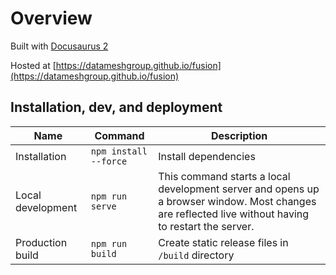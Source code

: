 
# Overview

Built with [Docusaurus 2](https://docusaurus.io/)

Hosted at [https://datameshgroup.github.io/fusion](https://datameshgroup.github.io/fusion)

## Installation, dev, and deployment
| Name                 | Command                            | Description                                |
|----------------------|------------------------------------|--------------------------------------------|
| Installation         | `npm install --force`              | Install dependencies
| Local development    | `npm run serve`                    | This command starts a local development server and opens up a browser window. Most changes are reflected live without having to restart the server.
| Production build     | `npm run build`                    | Create static release files in `/build` directory